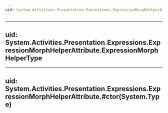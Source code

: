 ```yaml
---
uid: System.Activities.Presentation.Expressions.ExpressionMorphHelperAttribute
---
```


---
uid: System.Activities.Presentation.Expressions.ExpressionMorphHelperAttribute.ExpressionMorphHelperType
---

---
uid: System.Activities.Presentation.Expressions.ExpressionMorphHelperAttribute.#ctor(System.Type)
---
